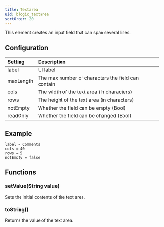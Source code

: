 ```yaml
---
title: Textarea
uid: blogic_textarea
sortOrder: 20
---
```


This element creates an input field that can span several lines.

## Configuration

| Setting   | Description                                        |
|:----------|:---------------------------------------------------|
| label     | UI label                                           |
| maxLength | The max number of characters the field can contain |
| cols      | The width of the text area (in characters)         |
| rows      | The height of the text area (in characters)        |
| notEmpty  | Whether the field can be empty (Bool)              |
| readOnly  | Whether the field can be changed (Bool)            |

## Example

```crmscript
label = Comments
cols = 40
rows = 5
notEmpty = false
```

## Functions

### setValue(String value)

Sets the initial contents of the text area.

### toString()

Returns the value of the text area.
